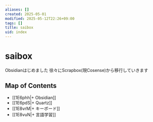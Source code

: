 ```yaml
---
aliases: []
created: 2025-05-01
modified: 2025-05-12T22:26+09:00
tags: []
title: saibox
uid: index
---
```


# saibox

Obsidianはじめました
徐々にScrapbox(現Cosense)から移行していきます

## Map of Contents

- [[1E6phh|+ Obsidian]]
- [[1E6pdS|+ Quartz]]
- [[1E8vrM|+ キーボード]]
- [[1E8vuN|+ 言語学習]]
